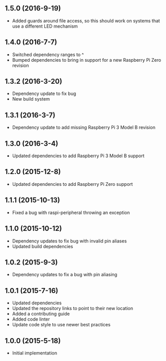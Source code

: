 ## 1.5.0 (2016-9-19)

- Added guards around file access, so this should work on systems that use a different LED mechanism

## 1.4.0 (2016-7-7)

- Switched dependency ranges to ^
- Bumped dependencies to bring in support for a new Raspberry Pi Zero revision

## 1.3.2 (2016-3-20)

- Dependency update to fix bug
- New build system

## 1.3.1 (2016-3-7)

- Dependency update to add missing Raspberry Pi 3 Model B revision

## 1.3.0 (2016-3-4)

- Updated dependencies to add Raspberry Pi 3 Model B support

## 1.2.0 (2015-12-8)

- Updated dependencies to add Raspberry Pi Zero support

## 1.1.1 (2015-10-13)

- Fixed a bug with raspi-peripheral throwing an exception

## 1.1.0 (2015-10-12)

- Dependency updates to fix bug with invalid pin aliases
- Updated build dependencies

## 1.0.2 (2015-9-3)

- Dependency updates to fix a bug with pin aliasing

## 1.0.1 (2015-7-16)

- Updated dependencies
- Updated the repository links to point to their new location
- Added a contributing guide
- Added code linter
- Update code style to use newer best practices

## 1.0.0 (2015-5-18)

- Initial implementation
